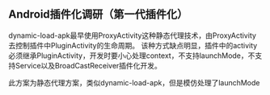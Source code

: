 ## Android插件化调研（第一代插件化）

dynamic-load-apk最早使用ProxyActivity这种静态代理技术，由ProxyActivity去控制插件中PluginActivity的生命周期。
该种方式缺点明显，插件中的activity必须继承PluginActivity，开发时要小心处理context，不支持launchMode，不支持Service以及BroadCastReceiver插件化开发。

此方案为静态代理方案，类似dynamic-load-apk，但是模仿处理了launchMode